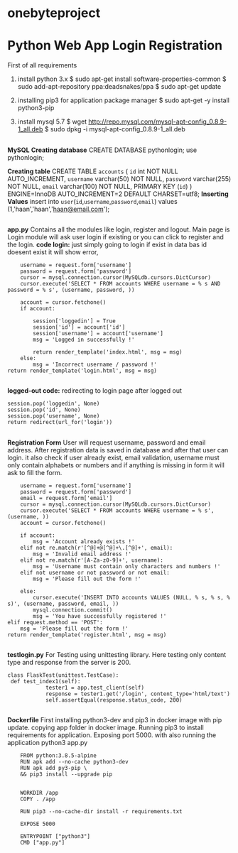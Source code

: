 # onebyteproject
# Python Web App Login Registration 
First of all requirements 
1) install python 3.x
$ sudo apt-get install software-properties-common
$ sudo add-apt-repository ppa:deadsnakes/ppa
$ sudo apt-get update

2) installing pip3 for application package manager
$ sudo apt-get -y install python3-pip

3) install mysql 5.7
$ wget http://repo.mysql.com/mysql-apt-config_0.8.9-1_all.deb
$ sudo dpkg -i mysql-apt-config_0.8.9-1_all.deb


##

**MySQL**
**Creating database**
CREATE DATABASE pythonlogin;
use pythonlogin;

**Creating table**
CREATE TABLE `accounts` (
  `id` int NOT NULL AUTO_INCREMENT,
  `username` varchar(50) NOT NULL,
  `password` varchar(255) NOT NULL,
  `email` varchar(100) NOT NULL,
  PRIMARY KEY (`id`)
) ENGINE=InnoDB AUTO_INCREMENT=2 DEFAULT CHARSET=utf8;
**Inserting Values**
insert  into `user`(`id`,`username`,`password`,`email`) values
(1,'haan','haan','haan@email.com');
##
**app.py**
Contains all the modules like login, register and logout. 
Main page is Login module will ask user login if existing or you can click to register and the login. 
**code login:**  just simply going to login if exist in data bas id doesent exist it will show error, 

        
        username = request.form['username']
        password = request.form['password']
        cursor = mysql.connection.cursor(MySQLdb.cursors.DictCursor)
        cursor.execute('SELECT * FROM accounts WHERE username = % s AND password = % s', (username, password, ))

        account = cursor.fetchone()
        if account:

            session['loggedin'] = True
            session['id'] = account['id']
            session['username'] = account['username']
            msg = 'Logged in successfully !'

            return render_template('index.html', msg = msg)
        else:
            msg = 'Incorrect username / password !'
    return render_template('login.html', msg = msg)

##
**logged-out code:**  redirecting to login page after logged out  
 
    session.pop('loggedin', None)
    session.pop('id', None)
    session.pop('username', None)
    return redirect(url_for('login'))
##
**Registration Form** User will request username, password and email address. After registration data is saved in database and after that user can login. it also check if user already exist, email validation, username must only contain alphabets or numbers and if anything is missing in form it will ask to fill the form. 

	    username = request.form['username']
        password = request.form['password']
        email = request.form['email']
        cursor = mysql.connection.cursor(MySQLdb.cursors.DictCursor)
        cursor.execute('SELECT * FROM accounts WHERE username = % s', (username, ))
        account = cursor.fetchone()

        if account:
            msg = 'Account already exists !'
        elif not re.match(r'[^@]+@[^@]+\.[^@]+', email):
            msg = 'Invalid email address !'
        elif not re.match(r'[A-Za-z0-9]+', username):
            msg = 'Username must contain only characters and numbers !'
        elif not username or not password or not email:
            msg = 'Please fill out the form !'

        else:
            cursor.execute('INSERT INTO accounts VALUES (NULL, % s, % s, % s)', (username, password, email, ))
            mysql.connection.commit()
            msg = 'You have successfully registered !'
    elif request.method == 'POST':
        msg = 'Please fill out the form !'
    return render_template('register.html', msg = msg)
##
**testlogin.py**
For Testing using unittesting library.  Here testing only content type and response from the server is 200.  


	class FlaskTest(unittest.TestCase):
	 def test_index1(self):
                tester1 = app.test_client(self)
                response = tester1.get('/login', content_type='html/text')
                self.assertEqual(response.status_code, 200)
##
**Dockerfile**  First installing python3-dev and pip3 in docker image with pip update. copying app folder in docker image. Running pip3 to install requirements for application. Exposing port 5000. with also running the application python3 app.py 

		FROM python:3.8.5-alpine
		RUN apk add --no-cache python3-dev
		RUN apk add py3-pip \
		&& pip3 install --upgrade pip


		WORKDIR /app
		COPY . /app

		RUN pip3 --no-cache-dir install -r requirements.txt

		EXPOSE 5000

		ENTRYPOINT ["python3"]
		CMD ["app.py"]
